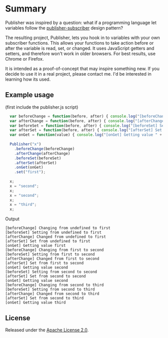 Summary
=======

Publisher was inspired by a question: what if a programming language let variables follow the [publisher-subscriber](http://en.wikipedia.org/wiki/Publish/subscribe) design pattern?

The resulting project, Publisher, lets you hook in to variables with your own subscriber functions.  This allows your functions to take action before or after the variable is read, set, or changed.  It uses JavaScript getters and setters, and therefore won't work in older browsers. For best results, use Chrome or Firefox.

It is intended as a proof-of-concept that may inspire something new.  If you decide to use it in a real project, please contact me.  I'd be interested in learning how its used.

Example usage
-------------

(first include the publisher.js script)
~~~ javascript
  var beforeChange = function(before, after) { console.log("[beforeChange] Changing from " + before + " to " + after);};
  var afterChange = function(before, after) { console.log("[afterChange] Changed from " + before + " to " + after);};
  var beforeSet = function(before, after) { console.log("[beforeSet] Setting from " + before + " to " + after)};
  var afterSet = function(before, after) { console.log("[afterSet] Set from " + before + " to " + after);};
  var onGet = function(value) { console.log("[onGet] Getting value " + value);};
  
  Publisher("x")
    .beforeChange(beforeChange)
    .afterChange(afterChange)
    .beforeSet(beforeSet)
    .afterSet(afterSet)
    .onGet(onGet)
    .set("first");
  
  x;
  x = "second";
  x;
  x = "second";
  x;
  x = "third";
  x;
~~~~


Output

~~~
[beforeChange] Changing from undefined to first
[beforeSet] Setting from undefined to first
[afterChange] Changed from undefined to first
[afterSet] Set from undefined to first
[onGet] Getting value first
[beforeChange] Changing from first to second
[beforeSet] Setting from first to second
[afterChange] Changed from first to second
[afterSet] Set from first to second
[onGet] Getting value second
[beforeSet] Setting from second to second
[afterSet] Set from second to second
[onGet] Getting value second
[beforeChange] Changing from second to third
[beforeSet] Setting from second to third
[afterChange] Changed from second to third
[afterSet] Set from second to third
[onGet] Getting value third
~~~

License
-------

Released under the [Apache License 2.0](http://www.apache.org/licenses/LICENSE-2.0.html).
